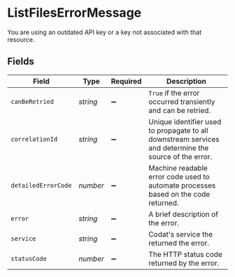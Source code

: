 # ListFilesErrorMessage

You are using an outdated API key or a key not associated with that resource.


## Fields

| Field                                                                                                 | Type                                                                                                  | Required                                                                                              | Description                                                                                           |
| ----------------------------------------------------------------------------------------------------- | ----------------------------------------------------------------------------------------------------- | ----------------------------------------------------------------------------------------------------- | ----------------------------------------------------------------------------------------------------- |
| `canBeRetried`                                                                                        | *string*                                                                                              | :heavy_minus_sign:                                                                                    | `True` if the error occurred transiently and can be retried.                                          |
| `correlationId`                                                                                       | *string*                                                                                              | :heavy_minus_sign:                                                                                    | Unique identifier used to propagate to all downstream services and determine the source of the error. |
| `detailedErrorCode`                                                                                   | *number*                                                                                              | :heavy_minus_sign:                                                                                    | Machine readable error code used to automate processes based on the code returned.                    |
| `error`                                                                                               | *string*                                                                                              | :heavy_minus_sign:                                                                                    | A brief description of the error.                                                                     |
| `service`                                                                                             | *string*                                                                                              | :heavy_minus_sign:                                                                                    | Codat's service the returned the error.                                                               |
| `statusCode`                                                                                          | *number*                                                                                              | :heavy_minus_sign:                                                                                    | The HTTP status code returned by the error.                                                           |
